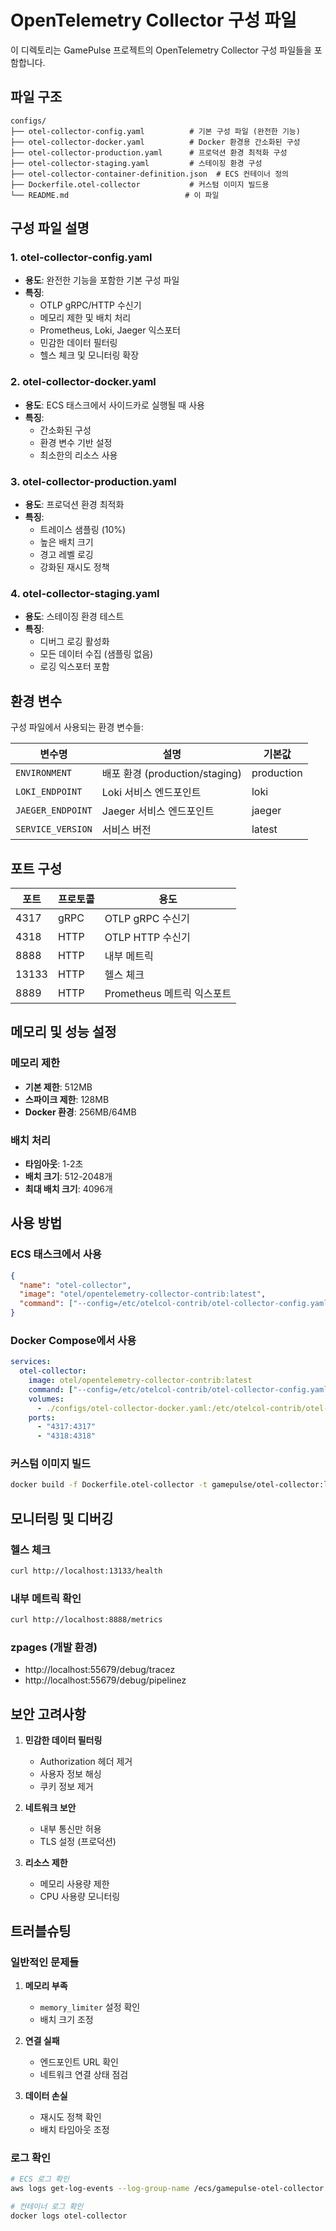 # OpenTelemetry Collector 구성 파일

이 디렉토리는 GamePulse 프로젝트의 OpenTelemetry Collector 구성 파일들을 포함합니다.

## 파일 구조

```
configs/
├── otel-collector-config.yaml          # 기본 구성 파일 (완전한 기능)
├── otel-collector-docker.yaml          # Docker 환경용 간소화된 구성
├── otel-collector-production.yaml      # 프로덕션 환경 최적화 구성
├── otel-collector-staging.yaml         # 스테이징 환경 구성
├── otel-collector-container-definition.json  # ECS 컨테이너 정의
├── Dockerfile.otel-collector           # 커스텀 이미지 빌드용
└── README.md                          # 이 파일
```

## 구성 파일 설명

### 1. otel-collector-config.yaml
- **용도**: 완전한 기능을 포함한 기본 구성 파일
- **특징**:
  - OTLP gRPC/HTTP 수신기
  - 메모리 제한 및 배치 처리
  - Prometheus, Loki, Jaeger 익스포터
  - 민감한 데이터 필터링
  - 헬스 체크 및 모니터링 확장

### 2. otel-collector-docker.yaml
- **용도**: ECS 태스크에서 사이드카로 실행될 때 사용
- **특징**:
  - 간소화된 구성
  - 환경 변수 기반 설정
  - 최소한의 리소스 사용

### 3. otel-collector-production.yaml
- **용도**: 프로덕션 환경 최적화
- **특징**:
  - 트레이스 샘플링 (10%)
  - 높은 배치 크기
  - 경고 레벨 로깅
  - 강화된 재시도 정책

### 4. otel-collector-staging.yaml
- **용도**: 스테이징 환경 테스트
- **특징**:
  - 디버그 로깅 활성화
  - 모든 데이터 수집 (샘플링 없음)
  - 로깅 익스포터 포함

## 환경 변수

구성 파일에서 사용되는 환경 변수들:

| 변수명 | 설명 | 기본값 |
|--------|------|--------|
| `ENVIRONMENT` | 배포 환경 (production/staging) | production |
| `LOKI_ENDPOINT` | Loki 서비스 엔드포인트 | loki |
| `JAEGER_ENDPOINT` | Jaeger 서비스 엔드포인트 | jaeger |
| `SERVICE_VERSION` | 서비스 버전 | latest |

## 포트 구성

| 포트 | 프로토콜 | 용도 |
|------|----------|------|
| 4317 | gRPC | OTLP gRPC 수신기 |
| 4318 | HTTP | OTLP HTTP 수신기 |
| 8888 | HTTP | 내부 메트릭 |
| 13133 | HTTP | 헬스 체크 |
| 8889 | HTTP | Prometheus 메트릭 익스포트 |

## 메모리 및 성능 설정

### 메모리 제한
- **기본 제한**: 512MB
- **스파이크 제한**: 128MB
- **Docker 환경**: 256MB/64MB

### 배치 처리
- **타임아웃**: 1-2초
- **배치 크기**: 512-2048개
- **최대 배치 크기**: 4096개

## 사용 방법

### ECS 태스크에서 사용
```json
{
  "name": "otel-collector",
  "image": "otel/opentelemetry-collector-contrib:latest",
  "command": ["--config=/etc/otelcol-contrib/otel-collector-config.yaml"]
}
```

### Docker Compose에서 사용
```yaml
services:
  otel-collector:
    image: otel/opentelemetry-collector-contrib:latest
    command: ["--config=/etc/otelcol-contrib/otel-collector-config.yaml"]
    volumes:
      - ./configs/otel-collector-docker.yaml:/etc/otelcol-contrib/otel-collector-config.yaml
    ports:
      - "4317:4317"
      - "4318:4318"
```

### 커스텀 이미지 빌드
```bash
docker build -f Dockerfile.otel-collector -t gamepulse/otel-collector:latest .
```

## 모니터링 및 디버깅

### 헬스 체크
```bash
curl http://localhost:13133/health
```

### 내부 메트릭 확인
```bash
curl http://localhost:8888/metrics
```

### zpages (개발 환경)
- http://localhost:55679/debug/tracez
- http://localhost:55679/debug/pipelinez

## 보안 고려사항

1. **민감한 데이터 필터링**
   - Authorization 헤더 제거
   - 사용자 정보 해싱
   - 쿠키 정보 제거

2. **네트워크 보안**
   - 내부 통신만 허용
   - TLS 설정 (프로덕션)

3. **리소스 제한**
   - 메모리 사용량 제한
   - CPU 사용량 모니터링

## 트러블슈팅

### 일반적인 문제들

1. **메모리 부족**
   - `memory_limiter` 설정 확인
   - 배치 크기 조정

2. **연결 실패**
   - 엔드포인트 URL 확인
   - 네트워크 연결 상태 점검

3. **데이터 손실**
   - 재시도 정책 확인
   - 배치 타임아웃 조정

### 로그 확인
```bash
# ECS 로그 확인
aws logs get-log-events --log-group-name /ecs/gamepulse-otel-collector

# 컨테이너 로그 확인
docker logs otel-collector
```